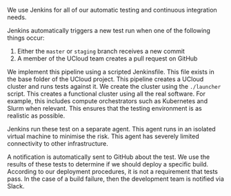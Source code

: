 We use Jenkins for all of our automatic testing and continuous integration needs.

Jenkins automatically triggers a new test run when one of the following things occur:

1. Either the `master` or `staging` branch receives a new commit
2. A member of the UCloud team creates a pull request on GitHub

We implement this pipeline using a scripted Jenkinsfile. This file exists in the base folder of the UCloud project. This
pipeline creates a UCloud cluster and runs tests against it. We create the cluster using the `./launcher` script. This
creates a functional cluster using all the real software. For example, this includes compute orchestrators such as
Kubernetes and Slurm when relevant. This ensures that the testing environment is as realistic as possible.

Jenkins run these test on a separate agent. This agent runs in an isolated virtual machine to minimise the risk. This
agent has severely limited connectivity to other infrastructure.

A notification is automatically sent to GitHub about the test. We use the results of these tests to determine if we
should deploy a specific build. According to our deployment procedures, it is not a requirement that tests pass. In the
case of a build failure, then the development team is notified via Slack.
